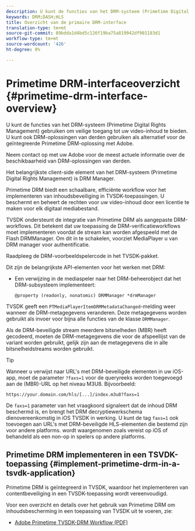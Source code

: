 ```yaml
---
description: U kunt de functies van het DRM-systeem (Primetime Digital Rights Management) gebruiken om veilige toegang tot uw video-inhoud te bieden. U kunt ook DRM-oplossingen van derden gebruiken als alternatief voor de geïntegreerde Primetime DRM-oplossing met Adobe.
keywords: DRM;DASH;HLS
title: Overzicht van de primaire DRM-interface
translation-type: tm+mt
source-git-commit: 89bdda1d4bd5c126f19ba75a819942df901183d1
workflow-type: tm+mt
source-wordcount: '426'
ht-degree: 0%

---
```



# Primetime DRM-interfaceoverzicht {#primetime-drm-interface-overview}

U kunt de functies van het DRM-systeem (Primetime Digital Rights Management) gebruiken om veilige toegang tot uw video-inhoud te bieden. U kunt ook DRM-oplossingen van derden gebruiken als alternatief voor de geïntegreerde Primetime DRM-oplossing met Adobe.

<!--<a id="section_4DD54E085AB345FE9BE00865E56B28DB"></a>-->

Neem contact op met uw Adobe voor de meest actuele informatie over de beschikbaarheid van DRM-oplossingen van derden.

Het belangrijkste client-side element van het DRM-systeem (Primetime Digital Rights Management) is DRM Manager.

Primetime DRM biedt een schaalbare, efficiënte workflow voor het implementeren van inhoudsbeveiliging in TVSDK-toepassingen. U beschermt en beheert de rechten voor uw video-inhoud door een licentie te maken voor elk digitaal mediabestand.

TVSDK ondersteunt de integratie van Primetime DRM als aangepaste DRM-workflows. Dit betekent dat uw toepassing de DRM-verificatieworkflows moet implementeren voordat de stream kan worden afgespeeld met de Flash DRMManager. Om dit in te schakelen, voorziet MediaPlayer u van DRM manager voor authentificatie.

Raadpleeg de DRM-voorbeeldspelercode in het TVSDK-pakket.

Dit zijn de belangrijkste API-elementen voor het werken met DRM:

* Een verwijzing in de mediaspeler naar het DRM-beheerobject dat het DRM-subsysteem implementeert:

   ```
   @property (readonly, nonatomic) DRMManager *drmManager
   ```

<!--<a id="section_F986DB1EDD6F44CD8E57419CCA0921E8"></a>-->

TVSDK geeft een `PTMediaPlayerItemDRMMetadataChanged`-melding weer wanneer de DRM-metagegevens veranderen. Deze metagegevens worden gebruikt als invoer voor bijna alle functies van de klasse `DRMManager`.

<!--<a id="section_223DCF63BAB6438792A85352A79044CC"></a>-->

Als de DRM-beveiligde stream meerdere bitsnelheden (MBR) heeft gecodeerd, moeten de DRM-metagegevens die voor de afspeellijst van de variant worden gebruikt, gelijk zijn aan de metagegevens die in alle bitsnelheidstreams worden gebruikt.

>[!TIP]
>
>Wanneer u verwijst naar URL&#39;s met DRM-beveiligde elementen in uw iOS-app, moet de parameter `?faxs=1` voor de queryreeks worden toegevoegd aan de (MBR)-URL op het niveau M3U8. Bijvoorbeeld:

```
https://your.domain.com/hls/[...]/index.m3u8?faxs=1
```

De `faxs=1` parameter van het vraagkoord signaleert dat de inhoud DRM beschermd is, en brengt het DRM decryptiewerkschema dienovereenkomstig in iOS TVSDK in werking. U kunt de tag `faxs=1` ook toevoegen aan URL&#39;s met DRM-beveiligde HLS-elementen die bestemd zijn voor andere platforms. wordt waargenomen zoals vereist op iOS of behandeld als een non-op in spelers op andere platforms.

## Primetime DRM implementeren in een TSVDK-toepassing {#implement-primetime-drm-in-a-tsvdk-application}

Primetime DRM is geïntegreerd in TVSDK, waardoor het implementeren van contentbeveiliging in een TVSDK-toepassing wordt vereenvoudigd.

Voor een overzicht en details over het gebruik van Primetime DRM om inhoudsbescherming in een toepassing van TVSDK uit te voeren, zie:

* [Adobe Primetime TVSDK-DRM Workflow (PDF)](https://helpx.adobe.com/content/dam/help/en/primetime/drm/drm_tvsdk_drm_workflow.pdf)